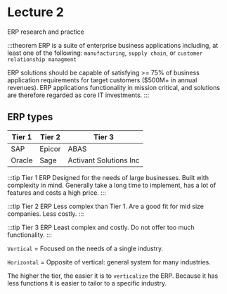 # Lecture 2

ERP research and practice

:::theorem ERP
is a suite of enterprise business applications including, at least one of the following: `manufacturing`, `supply chain`, or `customer relationship managment`

ERP solutions should be capable of satisfying >= 75% of business application requirements for target customers ($500M+ in annual revenues). ERP applications functionality in mission critical, and solutions are therefore regarded as core IT investments.
:::

## ERP types

| Tier 1 | Tier 2 | Tier 3 |
| ------ | ------ | ------ |
| SAP    | Epicor | ABAS   |
| Oracle | Sage   | Activant Solutions Inc |

:::tip Tier 1 ERP
Designed for the needs of large businesses. Built with complexity in mind. Generally take a long time to implement, has a lot of features and costs a high price.
:::

:::tip Tier 2 ERP
Less complex than Tier 1. Are a good fit for mid size companies. Less costly.
:::

:::tip Tier 3 ERP
Least complex and costly. Do not offer too much functionality.
:::


`Vertical` = Focused on the needs of a single industry.

`Horizontal` = Opposite of vertical: general system for many industries.

The higher the tier, the easier it is to `verticalize` the ERP. Because it has less functions it is easier to tailor to a specific industry.

